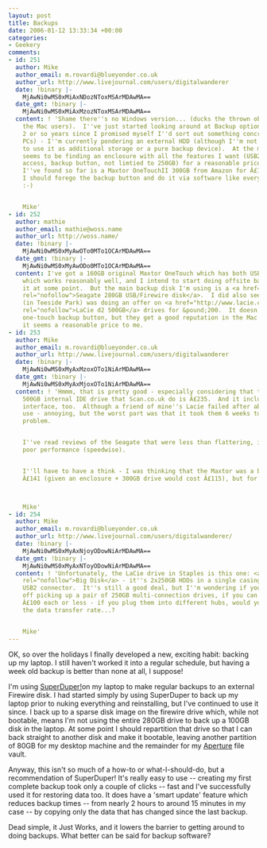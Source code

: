 ```yaml
---
layout: post
title: Backups
date: 2006-01-12 13:33:34 +00:00
categories:
- Geekery
comments:
- id: 251
  author: Mike
  author_email: m.rovardi@blueyonder.co.uk
  author_url: http://www.livejournal.com/users/digitalwanderer
  date: !binary |-
    MjAwNi0wMS0xMiAxNDozNToxMSArMDAwMA==
  date_gmt: !binary |-
    MjAwNi0wMS0xMiAxMzozNToxMSArMDAwMA==
  content: ! 'Shame there''s no Windows version... (ducks the thrown objects from
    the Mac users).  I''ve just started looking around at Backup options myself (only
    2 or so years since I promised myself I''d sort out something concrete for my
    PCs) - I''m currently pondering an external HDD (although I''m not sure whether
    to use it as additional storage or a pure backup device).  At the moment the problem
    seems to be finding an enclosure with all the features I want (USB2 and Firewire
    access, backup button, not limtied to 250GB) for a reasonable price - best balance
    I''ve found so far is a Maxtor OneTouchII 300GB from Amazon for Â£141.  Or perhaps
    I should forego the backup button and do it via software like everyone else...
    :-)


    Mike'
- id: 252
  author: mathie
  author_email: mathie@woss.name
  author_url: http://woss.name/
  date: !binary |-
    MjAwNi0wMS0xMyAwOTo0MTo1OCArMDAwMA==
  date_gmt: !binary |-
    MjAwNi0wMS0xMyAwODo0MTo1OCArMDAwMA==
  content: I've got a 160GB original Maxtor OneTouch which has both USB and Firewire,
    which works reasonably well, and I intend to start doing offsite backups with
    it at some point.  But the main backup disk I'm using is a <a href="http://www.seagate.com/products/retail/external/usbfirewire"
    rel="nofollow">Seagate 280GB USB/Firewire disk</a>.  I did also see that Staples
    (in Teeside Park) was doing an offer on <a href="http://www.lacie.com/products/product.htm?pid=10511"
    rel="nofollow">LaCie d2 500GB</a> drives for &pound;200.  It doesn't have the
    one-touch backup button, but they get a good reputation in the Mac community and
    it seems a reasonable price to me.
- id: 253
  author: Mike
  author_email: m.rovardi@blueyonder.co.uk
  author_url: http://www.livejournal.com/users/digitalwanderer
  date: !binary |-
    MjAwNi0wMS0xMyAxMzoxOTo1NiArMDAwMA==
  date_gmt: !binary |-
    MjAwNi0wMS0xMyAxMjoxOTo1NiArMDAwMA==
  content: ! 'Hmmm, that is pretty good - especially considering that the cheapest
    500GB internal IDE drive that Scan.co.uk do is Â£235.  And it includes a Firewire800
    interface, too.  Although a friend of mine''s Lacie failed after about a month''s
    use - annoying, but the worst part was that it took them 6 weeks to sort out the
    problem.


    I''ve read reviews of the Seagate that were less than flattering, in terms of
    poor performance (speedwise).


    I''ll have to have a think - I was thinking that the Maxtor was a bit pricey at
    Â£141 (given an enclosure + 300GB drive would cost Â£115), but for 500GB capacity...



    Mike'
- id: 254
  author: Mike
  author_email: m.rovardi@blueyonder.co.uk
  author_url: http://www.livejournal.com/users/digitalwanderer/
  date: !binary |-
    MjAwNi0wMS0xMyAxNjoyODowNiArMDAwMA==
  date_gmt: !binary |-
    MjAwNi0wMS0xMyAxNToyODowNiArMDAwMA==
  content: ! 'Unfortunately, the LaCie drive in Staples is this one: <a href="http://www.lacie.com/products/product.htm?pid=10450"
    rel="nofollow">Big Disk</a> - it''s 2x250GB HDDs in a single casing, with a single
    USB2 connector.  It''s still a good deal, but I''m wondering if you''d be better
    off picking up a pair of 250GB multi-connection drives, if you can get them for
    Â£100 each or less - if you plug them into different hubs, would you get twice
    the data transfer rate...?


    Mike'
---
```

OK, so over the holidays I finally developed a new, exciting habit: backing up my laptop.  I still haven't worked it into a regular schedule, but having a week old backup is better than none at all, I suppose!

I'm using <a href="http://www.shirt-pocket.com/SuperDuper/SuperDuperDescription.html">SuperDuper!</a>on my laptop to make regular backups to an external Firewire disk.  I had started simply by using SuperDuper to back up my laptop prior to nuking everything and reinstalling, but I've continued to use it since.  I back up to a sparse disk image on the firewire drive which, while not bootable, means I'm not using the entire 280GB drive to back up a 100GB disk in the laptop.  At some point I should repartition that drive so that I can back straight to another disk and make it bootable, leaving another partition of 80GB for my desktop machine and the remainder for my <a href="http://www.apple.com/aperture/">Aperture</a> file vault.

Anyway, this isn't so much of a how-to or what-I-should-do, but a recommendation of SuperDuper!  It's really easy to use -- creating my first complete backup took only a couple of clicks -- fast and I've successfully used it for restoring data too.  It does have a 'smart update' feature which reduces backup times -- from nearly 2 hours to around 15 minutes in my case -- by copying only the data that has changed since the last backup.

Dead simple, it Just Works, and it lowers the barrier to getting around to doing backups.  What better can be said for backup software?
